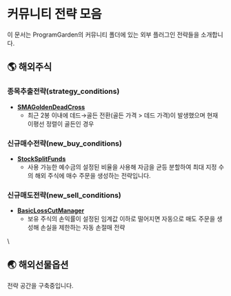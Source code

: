 # 커뮤니티 전략 모음

이 문서는 ProgramGarden의 커뮤니티 폴더에 있는 외부 플러그인 전략들을 소개합니다.

## **🌎 해외주식**

### **종목추출전략(strategy\_conditions)**

* [**SMAGoldenDeadCross**](../src/community/programgarden_community/overseas_stock/strategy_conditions/sma_golden_dead/)
  * 최근 2봉 이내에 데드→골든 전환(골든 가격 > 데드 가격)이 발생했으며 현재 이평선 정렬이 골든인 경우

### **신규매수전략(new\_buy\_conditions)**

* [**StockSplitFunds**](../src/community/programgarden_community/overseas_stock/new_buy_conditions/stock_split_funds/)
  * 사용 가능한 예수금의 설정된 비율을 사용해 자금을 균등 분할하여 최대 지정 수의 해외 주식에 매수 주문을 생성하는 전략입니다.

### **신규매도전략(new\_sell\_conditions)**

* [**BasicLossCutManager**](../src/community/programgarden_community/overseas_stock/new_sell_conditions/loss_cut/)
  * 보유 주식의 손익률이 설정된 임계값 이하로 떨어지면 자동으로 매도 주문을 생성해 손실을 제한하는 자동 손절매 전략

\


## **🌏 해외선물옵션**

전략 공간을 구축중입니다.
